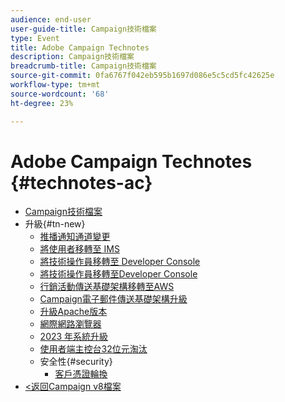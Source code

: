 ```yaml
---
audience: end-user
user-guide-title: Campaign技術檔案
type: Event
title: Adobe Campaign Technotes
description: Campaign技術檔案
breadcrumb-title: Campaign技術檔案
source-git-commit: 0fa6767f042eb595b1697d086e5c5cd5fc42625e
workflow-type: tm+mt
source-wordcount: '68'
ht-degree: 23%

---
```



# Adobe Campaign Technotes {#technotes-ac}

+ [Campaign技術檔案](technotes-home.md)
+ 升級{#tn-new}
   + [推播通知通道變更](upgrades/push-technote.md)
   + [將使用者移轉至 IMS](upgrades/migrate-users-to-ims.md)
   + [將技術操作員移轉至 Developer Console](upgrades/ims-migration.md)
   + [將技術操作員移轉至Developer Console](upgrades/ims-migration-old.md)
   + [行銷活動傳送基礎架構移轉至AWS](upgrades/migrate-to-aws.md)
   + [Campaign電子郵件傳送基礎架構升級](upgrades/upgrade-to-aws.md)
   + [升級Apache版本](upgrades/apache.md)
   + [網際網路瀏覽器](upgrades/browsers.md)
   + [2023 年系統升級](upgrades/tech-stack-upgrade.md)
   + [使用者端主控台32位元淘汰](upgrades/console.md)
   + 安全性{#security}
      + [客戶憑證輪換](security/credential-rotation-guide.md)
+ [&lt;返回Campaign v8檔案](https://experienceleague.adobe.com/zh-hant/docs/campaign/campaign-v8/campaign-home)
